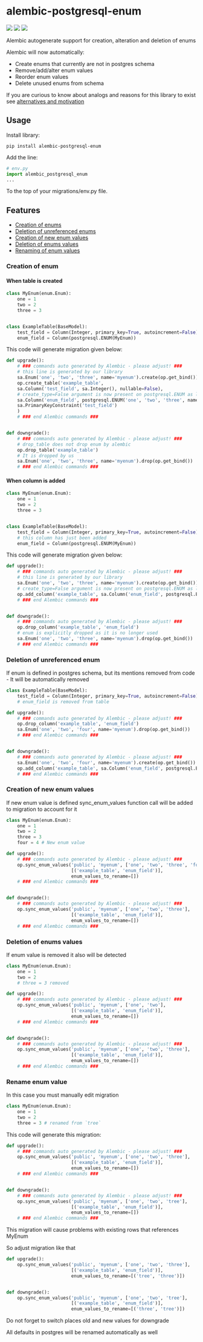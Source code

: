 # alembic-postgresql-enum
[<img src="https://img.shields.io/pypi/pyversions/alembic-postgresql-enum">](https://pypi.org/project/alembic-postgresql-enum/)
[<img src="https://img.shields.io/pypi/v/alembic-postgresql-enum">](https://pypi.org/project/alembic-postgresql-enum/)
[<img src="https://img.shields.io/pypi/l/alembic-postgresql-enum">](https://pypi.org/project/alembic-postgresql-enum/)

Alembic autogenerate support for creation, alteration and deletion of enums

Alembic will now automatically:
- Create enums that currently are not in postgres schema
- Remove/add/alter enum values
- Reorder enum values
- Delete unused enums from schema

If you are curious to know about analogs and reasons for this library to exist see [alternatives and motivation](https://github.com/Pogchamp-company/alembic-postgresql-enum/blob/master/docs/alternatives.md)

## Usage

Install library:
```
pip install alembic-postgresql-enum
```

Add the line:

```python 
# env.py
import alembic_postgresql_enum
...
```

To the top of your migrations/env.py file.

## Features

* [Creation of enums](#creation-of-enum)
* [Deletion of unreferenced enums](#deletion-of-unreferenced-enum)
* [Creation of new enum values](#creation-of-new-enum-values)
* [Deletion of enums values](#deletion-of-enums-values)
* [Renaming of enum values](#rename-enum-value)

### Creation of enum<a id="creation-of-enum"></a>

#### When table is created

```python
class MyEnum(enum.Enum):
    one = 1
    two = 2
    three = 3


class ExampleTable(BaseModel):
    test_field = Column(Integer, primary_key=True, autoincrement=False)
    enum_field = Column(postgresql.ENUM(MyEnum)) 
```
This code will generate migration given below: 
```python
def upgrade():
    # ### commands auto generated by Alembic - please adjust! ###
    # this line is generated by our library
    sa.Enum('one', 'two', 'three', name='myenum').create(op.get_bind())
    op.create_table('example_table',
    sa.Column('test_field', sa.Integer(), nullable=False),
    # create_type=False argument is now present on postgresql.ENUM as library takes care of enum creation
    sa.Column('enum_field', postgresql.ENUM('one', 'two', 'three', name='myenum', create_type=False), nullable=True),
    sa.PrimaryKeyConstraint('test_field')
    )
    # ### end Alembic commands ###


def downgrade():
    # ### commands auto generated by Alembic - please adjust! ###
    # drop_table does not drop enum by alembic
    op.drop_table('example_table')
    # It is dropped by us
    sa.Enum('one', 'two', 'three', name='myenum').drop(op.get_bind())
    # ### end Alembic commands ###
```

#### When column is added
```python
class MyEnum(enum.Enum):
    one = 1
    two = 2
    three = 3


class ExampleTable(BaseModel):
    test_field = Column(Integer, primary_key=True, autoincrement=False)
    # this column has just been added
    enum_field = Column(postgresql.ENUM(MyEnum)) 
```
This code will generate migration given below: 
```python
def upgrade():
    # ### commands auto generated by Alembic - please adjust! ###
    # this line is generated by our library
    sa.Enum('one', 'two', 'three', name='myenum').create(op.get_bind())
    # create_type=False argument is now present on postgresql.ENUM as library takes care of enum creation
    op.add_column('example_table', sa.Column('enum_field', postgresql.ENUM('one', 'two', 'three', name='myenum', create_type=False), nullable=False))
    # ### end Alembic commands ###


def downgrade():
    # ### commands auto generated by Alembic - please adjust! ###
    op.drop_column('example_table', 'enum_field')
    # enum is explicitly dropped as it is no longer used
    sa.Enum('one', 'two', 'three', name='myenum').drop(op.get_bind())
    # ### end Alembic commands ###
```

### Deletion of unreferenced enum<a id="deletion-of-unreferenced-enum"></a>
If enum is defined in postgres schema, but its mentions removed from code - It will be automatically removed
```python
class ExampleTable(BaseModel):
    test_field = Column(Integer, primary_key=True, autoincrement=False)
    # enum_field is removed from table
```

```python
def upgrade():
    # ### commands auto generated by Alembic - please adjust! ###
    op.drop_column('example_table', 'enum_field')
    sa.Enum('one', 'two', 'four', name='myenum').drop(op.get_bind())
    # ### end Alembic commands ###


def downgrade():
    # ### commands auto generated by Alembic - please adjust! ###
    sa.Enum('one', 'two', 'four', name='myenum').create(op.get_bind())
    op.add_column('example_table', sa.Column('enum_field', postgresql.ENUM('one', 'two', 'four', name='myenum', create_type=False), autoincrement=False, nullable=True))
    # ### end Alembic commands ###
```

### Creation of new enum values<a id="creation-of-new-enum-values"></a>

If new enum value is defined sync_enum_values function call will be added to migration to account for it

```python
class MyEnum(enum.Enum):
    one = 1
    two = 2
    three = 3
    four = 4 # New enum value
```

```python
def upgrade():
    # ### commands auto generated by Alembic - please adjust! ###
    op.sync_enum_values('public', 'myenum', ['one', 'two', 'three', 'four'], 
                        [('example_table', 'enum_field')],
                        enum_values_to_rename=[])
    # ### end Alembic commands ###


def downgrade():
    # ### commands auto generated by Alembic - please adjust! ###
    op.sync_enum_values('public', 'myenum', ['one', 'two', 'three'], 
                        [('example_table', 'enum_field')],
                        enum_values_to_rename=[])
    # ### end Alembic commands ###
```

### Deletion of enums values<a id="deletion-of-enums-values"></a>

If enum value is removed it also will be detected

```python
class MyEnum(enum.Enum):
    one = 1
    two = 2
    # three = 3 removed
```

```python
def upgrade():
    # ### commands auto generated by Alembic - please adjust! ###
    op.sync_enum_values('public', 'myenum', ['one', 'two'], 
                        [('example_table', 'enum_field')],
                        enum_values_to_rename=[])
    # ### end Alembic commands ###


def downgrade():
    # ### commands auto generated by Alembic - please adjust! ###
    op.sync_enum_values('public', 'myenum', ['one', 'two', 'three'], 
                        [('example_table', 'enum_field')],
                        enum_values_to_rename=[])
    # ### end Alembic commands ###
```

### Rename enum value<a id="rename-enum-value"></a>
In this case you must manually edit migration

```python
class MyEnum(enum.Enum):
    one = 1
    two = 2
    three = 3 # renamed from `tree`
```

This code will generate this migration:
```python
def upgrade():
    # ### commands auto generated by Alembic - please adjust! ###
    op.sync_enum_values('public', 'myenum', ['one', 'two', 'three'], 
                        [('example_table', 'enum_field')],
                        enum_values_to_rename=[])
    # ### end Alembic commands ###


def downgrade():
    # ### commands auto generated by Alembic - please adjust! ###
    op.sync_enum_values('public', 'myenum', ['one', 'two', 'tree'], 
                        [('example_table', 'enum_field')],
                        enum_values_to_rename=[])
    # ### end Alembic commands ###
```

This migration will cause problems with existing rows that references MyEnum

So adjust migration like that

```python
def upgrade():
    op.sync_enum_values('public', 'myenum', ['one', 'two', 'three'], 
                        [('example_table', 'enum_field')],
                        enum_values_to_rename=[('tree', 'three')])


def downgrade():
    op.sync_enum_values('public', 'myenum', ['one', 'two', 'tree'], 
                        [('example_table', 'enum_field')],
                        enum_values_to_rename=[('three', 'tree')])
```

Do not forget to switch places old and new values for downgrade

All defaults in postgres will be renamed automatically as well
